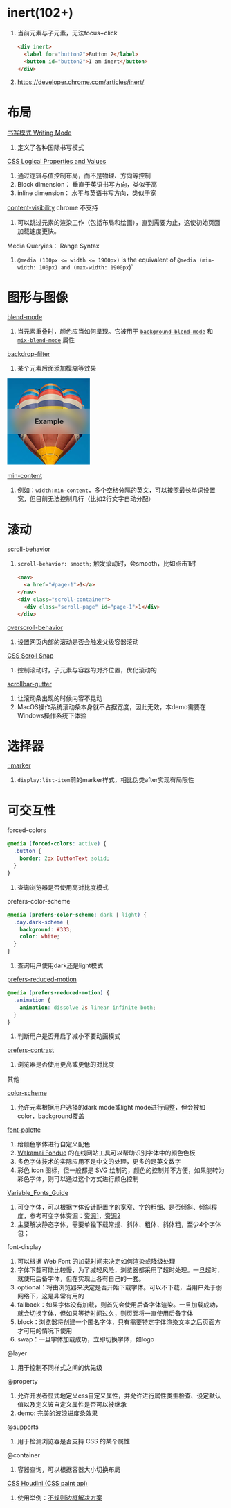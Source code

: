 # inert(102+)

1. 当前元素与子元素，无法focus+click

   ```html
   <div inert>
     <label for="button2">Button 2</label>
     <button id="button2">I am inert</button>
   </div>
   ```

2. https://developer.chrome.com/articles/inert/

# 布局

[书写模式 Writing Mode](https://developer.mozilla.org/zh-CN/docs/Web/CSS/CSS_Writing_Modes)

1. 定义了各种国际书写模式



[CSS Logical Properties and Values](https://developer.mozilla.org/en-US/docs/Web/CSS/CSS_Logical_Properties)

1. 通过逻辑与值控制布局，而不是物理、方向等控制
2. Block dimension： 垂直于英语书写方向，类似于高
3. inline dimension： 水平与英语书写方向，类似于宽



[content-visibility](https://developer.mozilla.org/en-US/docs/Web/CSS/content-visibility)  chrome 不支持

1. 可以跳过元素的渲染工作（包括布局和绘画），直到需要为止，这使初始页面加载速度更快。



Media Queryies： Range Syntax

1. `@media (100px <= width <= 1900px)` is the equivalent of `@media (min-width: 100px) and (max-width: 1900px`)`





# 图形与图像

[blend-mode](https://developer.mozilla.org/en-US/docs/Web/CSS/blend-mode)

1. 当元素重叠时，颜色应当如何呈现。它被用于 [`background-blend-mode`](https://developer.mozilla.org/zh-CN/docs/Web/CSS/background-blend-mode) 和 [`mix-blend-mode`](https://developer.mozilla.org/zh-CN/docs/Web/CSS/mix-blend-mode) 属性

[backdrop-filter](https://developer.mozilla.org/en-US/docs/Web/CSS/backdrop-filter)

1. 某个元素后面添加模糊等效果

![image-20221230164516636](README.assets/image-20221230164516636.png)



[min-content](https://developer.mozilla.org/en-US/docs/Web/CSS/min-content)

1. 例如：`width:min-content`，多个空格分隔的英文，可以按照最长单词设置宽，但目前无法控制几行（比如2行文字自动分配）



# 滚动

[scroll-behavior](https://developer.mozilla.org/en-US/docs/Web/CSS/scroll-behavior)

1. `scroll-behavior: smooth;` 触发滚动时，会smooth，比如点击1时

   ```html
   <nav>
     <a href="#page-1">1</a>
   </nav>
   <div class="scroll-container">
     <div class="scroll-page" id="page-1">1</div>
   </div>
   ```

   

[overscroll-behavior](https://developer.mozilla.org/en-US/docs/Web/CSS/overscroll-behavior)

1. 设置网页内部的滚动是否会触发父级容器滚动



[CSS Scroll Snap](https://cloud.tencent.com/developer/article/2023709)

1. 控制滚动时，子元素与容器的对齐位置，优化滚动的



[scrollbar-gutter](https://developer.mozilla.org/en-US/docs/Web/CSS/scrollbar-gutter)

1. 让滚动条出现的时候内容不晃动
1. MacOS操作系统滚动条本身就不占据宽度，因此无效，本demo需要在Windows操作系统下体验



# 选择器

[::marker](https://developer.mozilla.org/en-US/docs/Web/CSS/::marker)

1. `display:list-item`前的marker样式，相比伪类after实现有局限性



# 可交互性

forced-colors

```css
@media (forced-colors: active) {
  .button {
    border: 2px ButtonText solid;
  }
}
```

1. 查询浏览器是否使用高对比度模式

prefers-color-scheme

```css
@media (prefers-color-scheme: dark | light) {
  .day.dark-scheme {
    background: #333;
    color: white;
  }
}
```

1. 查询用户使用dark还是light模式

[prefers-reduced-motion](https://developer.mozilla.org/en-US/docs/Web/CSS/@media/prefers-reduced-motion)

```css
@media (prefers-reduced-motion) {
  .animation {
    animation: dissolve 2s linear infinite both;
  }
}
```

1. 判断用户是否开启了减小不要动画模式

[prefers-contrast](https://developer.mozilla.org/en-US/docs/Web/CSS/@media/prefers-contrast)

1. 浏览器是否使用更高或更低的对比度





其他

[color-scheme](https://developer.mozilla.org/en-US/docs/Web/CSS/color-scheme)

1. 允许元素根据用户选择的dark mode或light mode进行调整，但会被如color，background覆盖



[font-palette]()

1. 给颜色字体进行自定义配色
2.  [Wakamai Fondue](https://wakamaifondue.com/) 的在线网站工具可以帮助识别字体中的颜色色板
3. 多色字体技术的实际应用不是中文的处理，更多的是英文数字
4. 彩色 icon 图标，但一般都是 SVG 绘制的，颜色的控制并不方便，如果能转为彩色字体，则可以通过这个方式进行颜色控制



[Variable_Fonts_Guide](https://developer.mozilla.org/en-US/docs/Web/CSS/CSS_Fonts/Variable_Fonts_Guide)

1. 可变字体，可以根据字体设计配置字的宽窄、字的粗细、是否倾斜、倾斜程度，参考可变字体资源：[资源1](https://v-fonts.com/)，[资源2](https://docs.google.com/spreadsheets/d/1ycxOqpcPA9NmCWcNbmxiY-KHEh820MucI1eO6QkKLOE/htmlview#gid=0)
2. 主要解决静态字体，需要单独下载常规、斜体、粗体、斜体粗，至少4个字体包；



font-display

1. 可以根据 Web Font 的加载时间来决定如何渲染或降级处理
2. 字体下载可能比较慢，为了减轻风险，浏览器都采用了超时处理。一旦超时，就使用后备字体，但在实现上各有自己的一套。
3. optional：将由浏览器来决定是否开始下载字体。可以不下载，当用户处于弱网络下，这是非常有用的
4. fallback：如果字体没有加载，则首先会使用后备字体渲染。一旦加载成功，就会切换字体，但如果等待时间过久，则页面将一直使用后备字体
5. block：浏览器将创建一个匿名字体，只有需要特定字体渲染文本之后页面方才可用的情况下使用
6. swap：一旦字体加载成功，立即切换字体，如logo



@layer

1. 用于控制不同样式之间的优先级



@property

1. 允许开发者显式地定义css自定义属性，并允许进行属性类型检查、设定默认值以及定义该自定义属性是否可以被继承
1. demo: [完美的波浪进度条效果](https://mp.weixin.qq.com/s/ixMp0Jqc_sfNMPDrCYnPPw)

@supports

1. 用于检测浏览器是否支持 CSS 的某个属性



@container

1. 容器查询，可以根据容器大小切换布局





[CSS Houdini  (CSS paint api)](https://developer.mozilla.org/en-US/docs/Web/Guide/Houdini)

1. 使用举例：[不规则边框解决方案](https://mp.weixin.qq.com/s/wVbPXjIp71z2DA7szqjK1g)
